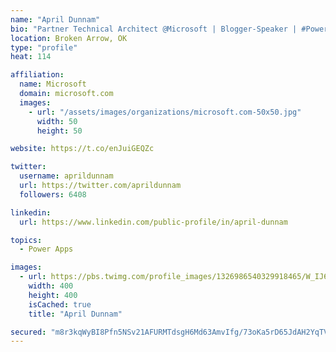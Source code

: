 ```yaml
---
name: "April Dunnam"
bio: "Partner Technical Architect @Microsoft | Blogger-Speaker | #PowerApps, #PowerAutomate, #Office365, #SharePoint | #WIT | #Karaoke Queen"
location: Broken Arrow, OK
type: "profile"
heat: 114

affiliation:
  name: Microsoft
  domain: microsoft.com
  images:
    - url: "/assets/images/organizations/microsoft.com-50x50.jpg"
      width: 50
      height: 50

website: https://t.co/enJuiGEQZc

twitter:
  username: aprildunnam
  url: https://twitter.com/aprildunnam
  followers: 6408

linkedin:
  url: https://www.linkedin.com/public-profile/in/april-dunnam

topics:
  - Power Apps

images:
  - url: https://pbs.twimg.com/profile_images/1326986540329918465/W_IJ6Ih2_400x400.jpg
    width: 400
    height: 400
    isCached: true
    title: "April Dunnam"

secured: "m8r3kqWyBI8Pfn5NSv21AFURMTdsgH6Md63AmvIfg/73oKa5rD65JdAH2YqTVql3ggyP1bGC/wzsFMiazzBvXs12Ml89fhrA/+bFOPxL7wfPkc/XdHGZebwJjCab0QJrrQZbw+QBUh2rV8JvYeIWRzazjpFo0f2Q8XCLccjFKS0HEoY1poS5HWRmntnd1awpFj4Haot1ZyTqrorotjnOZYzH10kacE29v72aEAzMCo0roxF1+9sGqbxafnGF4fkES1ffbMb1TBUFRN1miAAXbYbRtx9I+FGXJvBbkRbe3fmGVJKeZzAl3hSUGN+IrylmVbvEyPz6G59G63fG6ap9Jrfu0Dlum7EsDyv2G/2+PrBlHzrKCTfM9hMWfdvn+wkZyoo5wiktvSVfrMANlPkpHXHyyu3+fagrKPK69GK9JI0=;eLfhfSp9/osR2rqOxZ2Zyg=="
---
```


